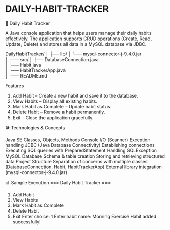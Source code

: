 # DAILY-HABIT-TRACKER
📝 Daily Habit Tracker

A Java console application that helps users manage their daily habits effectively.
The application supports CRUD operations (Create, Read, Update, Delete) and stores all data in a MySQL database via JDBC.

DailyHabitTracker/
│
├── lib/
│   └── mysql-connector-j-9.4.0.jar    
│
├── src/
│   ├── DatabaseConnection.java       
│   ├── Habit.java                     
│   └── HabitTrackerApp.java          
│
└── README.md                          

Features

1. Add Habit – Create a new habit and save it to the database.
2. View Habits – Display all existing habits.
3. Mark Habit as Complete – Update habit status.
4. Delete Habit – Remove a habit permanently.
5. Exit – Close the application gracefully.

🛠️ Technologies & Concepts

Java SE
Classes, Objects, Methods
Console I/O (Scanner)
Exception handling
JDBC (Java Database Connectivity)
Establishing connections
Executing SQL queries with PreparedStatement
Handling SQLException
MySQL Database
Schema & table creation
Storing and retrieving structured data
Project Structure
Separation of concerns with multiple classes (DatabaseConnection, Habit, HabitTrackerApp)
External library integration (mysql-connector-j-9.4.0.jar)

📊 Sample Execution
=== Daily Habit Tracker ===
1. Add Habit
2. View Habits
3. Mark Habit as Complete
4. Delete Habit
5. Exit
Enter choice: 1
Enter habit name: Morning Exercise
Habit added successfully!